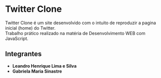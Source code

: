 # Twitter Clone
Twitter Clone é um site desenvolvido com o intuito de reproduzir a pagina inicial (home) do Twitter.
<br>
Trabalho prático realizado na matéria de Desenvolvimento WEB com JavaScript.
<br>
## Integrantes

- **Leandro Henrique Lima e Silva** 
- **Gabriela Maria Sinastre** 
